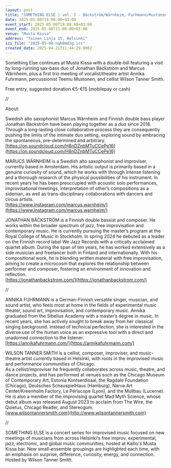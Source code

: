 ```yaml
---
layout: post
title: "SOMETHING ELSE | vol. 2 - Bäckström/Wärnheim, Furhmann/Mustonen/Smith"
date: 2025-05-08T19:00:00+03:00
event_start: 2025-05-08T19:00:00+03:00
event_end: 2025-05-08T21:00:00+03:00
venue: "Musta Kissa"
address: "Toinen Linja 15, Helsinki"
ics_file: "2025-05-08-nqk0md2g.ics"
created_date: 2025-04-21T11:44:29.000Z
---
```


Something Else continues at Musta Kissa with a double-bill featuring a visit by long-running sax-bass duo of Jonathan Bäckström and Marcus Wärnheim, plus a first trio meeting of vocalist/theatre artist Annika Fuhrmann, percussionist Teemu Mustonen, and cellist Wilson Tanner Smith.  
  
Free entry, suggested donation €5-€15 (mobilepay or cash)  
  
//  
  
About:  
  
Swedish alto saxophonist Marcus Wärnheim and Finnish double bass player Jonathan Bäckström have been playing together as a duo since 2018. Through a long-lasting close collaborative process they are consequently pushing the limits of the intimate duo setting, exploring sound by embracing the spontaneous, pre-determined and arbitrary.  
[https://on.soundcloud.com/H8nDZnbMTuCCePe16](https://on.soundcloud.com/H8nDZnbMTuCCePe16)  
  
MARUCS WÄRNHEIM is a Swedish alto saxophonist and improviser, currently based in Amsterdam. His artistic output is primarily based in a genuine curiosity of sound, which he works with through intense listening and a thorough research of the physical possibilities of his instrument. In recent years he has been preoccupied with acoustic solo performances, improvisational meetings, interpretation of other’s compositions as a sideman, as well as trans-disciplinary collaborations with dancers and circus artists.   
[https://www.instagram.com/marcus.warnheim/](https://www.instagram.com/marcus.warnheim/)  
  
JONATHAN BÄCKSTRÖM is a Finnish double bassist and composer. He works within the broader spectrum of jazz, free improvisation and contemporary music. He is currently pursuing the master’s program at the Royal College of Music in Stockholm. In spring 2024 he debuted as a leader on the Finnish record label We Jazz Records with a critically acclaimed quartet album. During the span of ten years, he has worked extensively as a side musician and freelancer both in Finland and internationally. With his compositional work, he is blending written material with free improvisation, aiming to create a microcosm that explores the relationship between performer and composer, fostering an environment of innovation and reflection.  
[https://jonathanbackstrom.com/](https://jonathanbackstrom.com/)  
  
//  
  
ANNIKA FUHRMANN is a German-Finnish versatile singer, musician, and sound artist, who feels most at home in the fields of experimental music theater, sound art, improvisation, and contemporary music. Annika graduated from the Sibelius Academy with a master’s degree in music. In recent years, she has actively sought to break away from her classical singing background. Instead of technical perfection, she is interested in the diverse use of the human voice as an expressive tool with a direct and unadorned connection to the listener.  
[https://annikafuhrmann.com/](https://annikafuhrmann.com/)  
  
WILSON TANNER SMITH is a cellist, composer, improviser, and music-theatre artist currently based in Helsinki, with roots in the improvised music and performance communities of Chicago.  
As a cellist/improviser he frequently collaborates across music, theatre, and dance projects, and has performed at venues such as the Chicago Museum of Contemporary Art, Estonia Kontserdisaal, the Ragdale Foundation (Chicago), Deutsches SchauspielHaus (Hamburg), Narva Art Center/Kreenholm Factory, Le Périscope (Lyon), and the Mullbau (Lucerne). He is also a member of the improvising quartet Mad Myth Science, whose debut album was released August 2023 to acclaim from The Wire, the Quietus, Chicago Reader, and Stereogum.  
[www.wilsontannersmith.com](http://www.wilsontannersmith.com)   
  
//  
  
SOMETHING ELSE is a concert series for improvised music focused on new meetings of musicians from across Helsinki's free improv, experimental, jazz, electronic, and global music communities, hosted at Kallio's Musta Kissa bar. New small-ensemble groupings are highlighted each time, with an emphasis on surprise, difference, curiosity, energy, and connection. Hosted by Wilson Tanner Smith.

